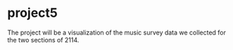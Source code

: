 # project5
The project will be a visualization of the music survey data we collected for the two sections of 2114. 
